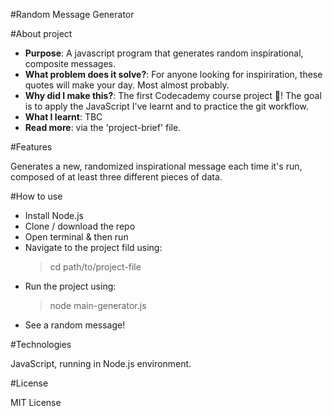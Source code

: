 #Random Message Generator

#About project

- **Purpose**: A javascript program that generates random inspirational, composite messages.
- **What problem does it solve?**: For anyone looking for inspiriration, these quotes will make your day. Most almost probably.
- **Why did I make this?**: The first Codecademy course project 🙂! The goal is to apply the JavaScript I've learnt and to practice the git workflow.
- **What I learnt**: TBC
- **Read more**: via the 'project-brief' file.

#Features

Generates a new, randomized inspirational message each time it's run, composed of at least three different pieces of data.

#How to use

- Install Node.js
- Clone / download the repo
- Open terminal & then run
- Navigate to the project fild using:
  > cd path/to/project-file
- Run the project using:
  > node main-generator.js
- See a random message!

#Technologies

JavaScript, running in Node.js environment.

#License

MIT License
